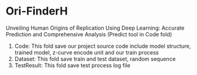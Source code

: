 # Ori-FinderH
Unveiling  Human Origins of Replication Using Deep Learning: Accurate Prediction and Comprehensive Analysis (Predict tool in Code fold)
1. Code: This fold save our project source code include model structure, trained model, z-curve encode unit and our train process
2. Dataset: This fold save train and test dataset, random sequence
3. TestResult: This fold save test process log file
